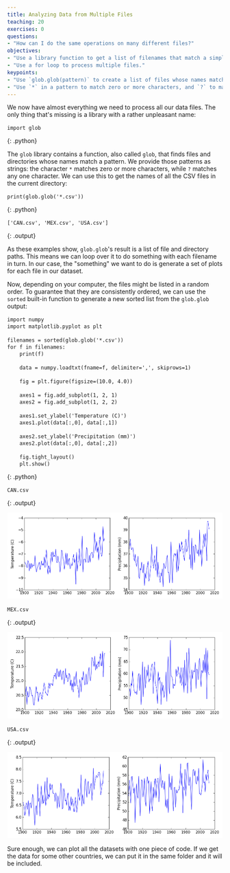 ```yaml
---
title: Analyzing Data from Multiple Files
teaching: 20
exercises: 0
questions:
- "How can I do the same operations on many different files?"
objectives:
- "Use a library function to get a list of filenames that match a simple wildcard pattern."
- "Use a for loop to process multiple files."
keypoints:
- "Use `glob.glob(pattern)` to create a list of files whose names match a pattern."
- "Use `*` in a pattern to match zero or more characters, and `?` to match any single character."
---
```


We now have almost everything we need to process all our data files.
The only thing that's missing is a library with a rather unpleasant name:

~~~
import glob
~~~
{: .python}

The `glob` library contains a function, also called `glob`,
that finds files and directories whose names match a pattern.
We provide those patterns as strings:
the character `*` matches zero or more characters,
while `?` matches any one character.
We can use this to get the names of all the CSV files in the current directory:

~~~
print(glob.glob('*.csv'))
~~~
{: .python}

~~~
['CAN.csv', 'MEX.csv', 'USA.csv']
~~~
{: .output}

As these examples show,
`glob.glob`'s result is a list of file and directory paths.
This means we can loop over it
to do something with each filename in turn.
In our case,
the "something" we want to do is generate a set of plots for each file in our dataset.

Now, depending on your computer, the files might be listed in a random order.
To guarantee that they are consistently ordered, we can use the `sorted` built-in function to generate a new sorted list from the `glob.glob` output:

~~~
import numpy
import matplotlib.pyplot as plt

filenames = sorted(glob.glob('*.csv'))
for f in filenames:
    print(f)

    data = numpy.loadtxt(fname=f, delimiter=',', skiprows=1)

    fig = plt.figure(figsize=(10.0, 4.0))

    axes1 = fig.add_subplot(1, 2, 1)
    axes2 = fig.add_subplot(1, 2, 2)

    axes1.set_ylabel('Temperature (C)')
    axes1.plot(data[:,0], data[:,1])

    axes2.set_ylabel('Precipitation (mm)')
    axes2.plot(data[:,0], data[:,2])

    fig.tight_layout()
    plt.show()
~~~
{: .python}

~~~
CAN.csv
~~~
{: .output}

![Analysis of CAN.csv](../fig/03-loop_49_1.png)

~~~
MEX.csv
~~~
{: .output}

![Analysis of MEX.csv](../fig/03-loop_49_3.png)

~~~
USA.csv
~~~
{: .output}

![Analysis of USA.csv](../fig/03-loop_49_5.png)

Sure enough,
we can plot all the datasets with one piece of code.
If we get the data for some other countries, we can
put it in the same folder and it will be included.
